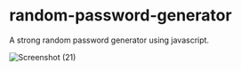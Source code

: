 # random-password-generator
 A strong random password generator using javascript.

![Screenshot (21)](https://github.com/barun032/random-password-generator/assets/107342609/0912c893-e0c4-4fcc-a3c6-74bf2918b135)
